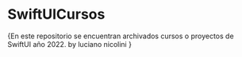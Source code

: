 # SwiftUICursos
{En este repositorio se encuentran archivados cursos o proyectos de SwiftUI año 2022.
by luciano nicolini
}
